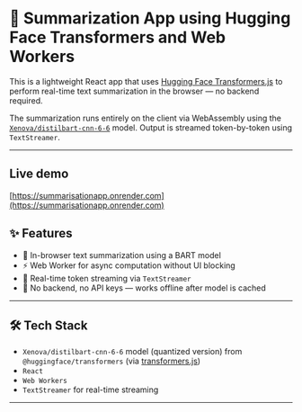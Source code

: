 # 🧠 Summarization App using Hugging Face Transformers and Web Workers

This is a lightweight React app that uses [Hugging Face Transformers.js](https://github.com/xenova/transformers.js) to perform real-time text summarization in the browser — no backend required.

The summarization runs entirely on the client via WebAssembly using the [`Xenova/distilbart-cnn-6-6`](https://huggingface.co/Xenova/distilbart-cnn-6-6) model. Output is streamed token-by-token using `TextStreamer`.

---

## Live demo

[https://summarisationapp.onrender.com](https://summarisationapp.onrender.com)

## ✨ Features

- 🧠 In-browser text summarization using a BART model
- ⚡ Web Worker for async computation without UI blocking
- 📡 Real-time token streaming via `TextStreamer`
- 🔐 No backend, no API keys — works offline after model is cached

---

## 🛠 Tech Stack

- `Xenova/distilbart-cnn-6-6` model (quantized version) from `@huggingface/transformers` (via [transformers.js](https://github.com/xenova/transformers.js))
- `React`
- `Web Workers`
- `TextStreamer` for real-time streaming

---

